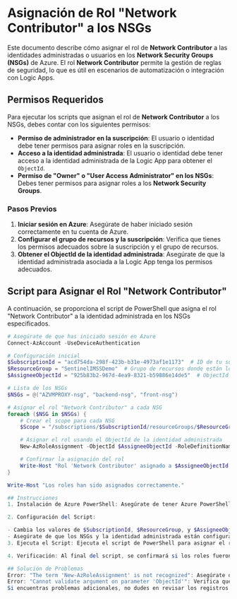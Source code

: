 # Asignación de Rol "Network Contributor" a los NSGs

Este documento describe cómo asignar el rol de **Network Contributor** a las identidades administradas o usuarios en los **Network Security Groups (NSGs)** de Azure. El rol **Network Contributor** permite la gestión de reglas de seguridad, lo que es útil en escenarios de automatización o integración con Logic Apps.

## Permisos Requeridos

Para ejecutar los scripts que asignan el rol de **Network Contributor** a los NSGs, debes contar con los siguientes permisos:

- **Permiso de administrador en la suscripción**: El usuario o identidad debe tener permisos para asignar roles en la suscripción.
- **Acceso a la identidad administrada**: El usuario o identidad debe tener acceso a la identidad administrada de la Logic App para obtener el `ObjectId`.
- **Permiso de "Owner" o "User Access Administrator" en los NSGs**: Debes tener permisos para asignar roles a los **Network Security Groups**.

### Pasos Previos

1. **Iniciar sesión en Azure**: Asegúrate de haber iniciado sesión correctamente en tu cuenta de Azure.
2. **Configurar el grupo de recursos y la suscripción**: Verifica que tienes los permisos adecuados sobre la suscripción y el grupo de recursos.
3. **Obtener el ObjectId de la identidad administrada**: Asegúrate de que la identidad administrada asociada a la Logic App tenga los permisos adecuados.

## Script para Asignar el Rol "Network Contributor"

A continuación, se proporciona el script de PowerShell que asigna el rol "Network Contributor" a la identidad administrada en los NSGs especificados.

```powershell
# Asegúrate de que has iniciado sesión en Azure
Connect-AzAccount -UseDeviceAuthentication

# Configuración inicial
$SubscriptionId = "acd754da-298f-423b-b31e-4973af1e1173"  # ID de tu suscripción
$ResourceGroup = "SentinelIMSSDemo"  # Grupo de recursos donde están los NSGs
$AssigneeObjectId = "925b83b2-967d-4ea9-8321-b59886e14de5"  # ObjectId de la identidad administrada

# Lista de los NSGs
$NSGs = @("AZVMPROXY-nsg", "backend-nsg", "front-nsg")

# Asignar el rol "Network Contributor" a cada NSG
foreach ($NSG in $NSGs) {
    # Crear el scope para cada NSG
    $Scope = "/subscriptions/$SubscriptionId/resourceGroups/$ResourceGroup/providers/Microsoft.Network/networkSecurityGroups/$NSG"

    # Asignar el rol usando el ObjectId de la identidad administrada
    New-AzRoleAssignment -ObjectId $AssigneeObjectId -RoleDefinitionName "Network Contributor" -Scope $Scope

    # Confirmar la asignación del rol
    Write-Host "Rol 'Network Contributor' asignado a $AssigneeObjectId en $NSG."
}

Write-Host "Los roles han sido asignados correctamente."

## Instrucciones
1. Instalación de Azure PowerShell: Asegúrate de tener Azure PowerShell instalado. Si no lo tienes, puedes instalarlo siguiendo este enlace[https://learn.microsoft.com/en-us/powershell/azure/install-azure-powershell?view=azps-13.0.0]

2. Configuración del Script:

- Cambia los valores de $SubscriptionId, $ResourceGroup, y $AssigneeObjectId según tu entorno de Azure.
- Asegúrate de que los NSGs y la identidad administrada están configurados correctamente en tu entorno de Azure.
3. Ejecuta el Script: Ejecuta el script de PowerShell para asignar el rol de Network Contributor a la identidad administrada en los NSGs especificados.

4. Verificación: Al final del script, se confirmará si los roles fueron asignados correctamente.

## Solución de Problemas
Error: "The term 'New-AzRoleAssignment' is not recognized": Asegúrate de que Azure PowerShell esté instalado correctamente.
Error: "Cannot validate argument on parameter 'ObjectId'": Verifica que el ObjectId de la identidad administrada sea correcto y que tengas permisos para asignar roles.
Si encuentras problemas adicionales, no dudes en revisar los registros de actividad de Azure.